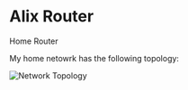 # Alix Router
Home Router

My home netowrk has the following topology:

![Network Topology](https://dl.dropboxusercontent.com/u/25332452/HomeNetworkTopology.png)

